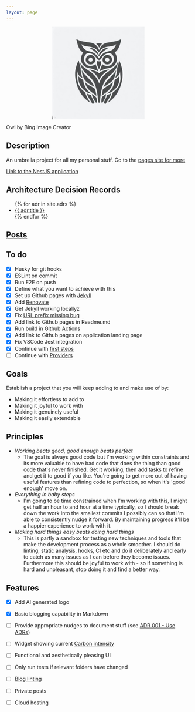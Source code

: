 ```yaml
---
layout: page
---
```


[<img src="static/images/owl.jpg"
     alt="Owl"
     style="margin-bottom:10pt; width:50%; margin-left: auto; margin-right:auto; display: block;" />](https://jhevans.github.io/je-hack-space/)
Owl by Bing Image Creator

## Description

An umbrella project for all my personal stuff. Go to the [pages site for more](https://jhevans.github.io/je-hack-space/)

[Link to the NestJS application](http://localhost:3000)

## Architecture Decision Records
<ul>
  {% for adr in site.adrs %}
    <li>
      <a href="/je-hack-space{{ adr.url }}">{{ adr.title }}</a>
    </li>
  {% endfor %}
</ul>

## [Posts](/je-hack-space/posts)

## To do

- [x] Husky for git hooks
- [x] ESLint on commit
- [x] Run E2E on push
- [x] Define what you want to achieve with this
- [x] Set up Github pages with [Jekyll](https://jekyllrb.com/docs/)
- [x] Add [Renovate](https://www.mend.io/renovate/)
- [x] Get Jekyll working locallyz
- [x] Fix [URL prefix missing bug](https://github.com/jhevans/je-hack-space/issues/1)
- [x] Add link to Github pages in Readme.md
- [x] Run build in Github Actions
- [x] Add link to Github pages on application landing page
- [x] Fix VSCode Jest integration
- [x] Continue with [first steps](https://docs.nestjs.com/first-steps)
- [ ] Continue with [Providers](https://docs.nestjs.com/providers)

## Goals
Establish a project that you will keep adding to and make use of by:
  - Making it effortless to add to
  - Making it joyful to work with
  - Making it genuinely useful
  - Making it easily extendable

## Principles
- *Working beats good, good enough beats perfect*
  - The goal is always good code but I'm working within constraints and its more valuable to have bad code that does the thing than good code that's never finished. Get it working, then add tasks to refine and get it to good if you like. You're going to get more out of having useful features than refining code to perfection, so when it's 'good enough' move on.
- *Everything in baby steps*
  - I'm going to be time constrained when I'm working with this, I might get half an hour to and hour at a time typically, so I should break down the work into the smallest commits I possibly can so that I'm able to consistently nudge it forward. By maintaining progress it'll be a happier experience to work with it.
- *Making hard things easy beats doing hard things*
  - This is partly a sandbox for testing new techniques and tools that make the development process as a whole smoother. I should do linting, static analysis, hooks, CI etc and do it deliberately and early to catch as many issues as I can before they become issues. Furthermore this should be joyful to work with - so if something is hard and unpleasant, stop doing it and find a better way. 

## Features
- [x] Add AI generated logo
- [x] Basic blogging capability in Markdown
- [ ] Provide appropriate nudges to document stuff (see [ADR 001 - Use ADRs](./docs/adr/001%20-%20Use%20ADRs))
- [ ] Widget showing current [Carbon intensity](https://carbon-intensity.github.io/api-definitions/#carbon-intensity-api-v2-0-0)
- [ ] Functional and aesthetically pleasing UI
- [ ] Only run tests if relevant folders have changed
- [ ] [Blog linting](https://www.ayyjohn.com/posts/linting-a-jekyll-blog-with-mega-linter)
- [ ] Private posts
- [ ] Cloud hosting

